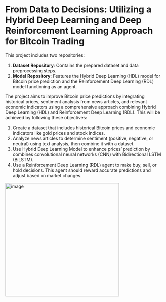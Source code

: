 # **From Data to Decisions: Utilizing a Hybrid Deep Learning and Deep Reinforcement Learning Approach for Bitcoin Trading**

This project includes two repositories:  

1. **Dataset Repository**: Contains the prepared dataset and data preprocessing steps.  
2. **Model Repository**: Features the Hybrid Deep Learning (HDL) model for Bitcoin price prediction and the Reinforcement Deep Learning (RDL) model functioning as an agent.  

The project aims to improve Bitcoin price predictions by integrating historical prices, sentiment analysis from news articles, and relevant economic indicators using a comprehensive approach combining Hybrid Deep Learning (HDL) and Reinforcement Deep Learning (RDL). This will be achieved by following these objectives:
1.	Create a dataset that includes historical Bitcoin prices and economic indicators like gold prices and stock indices.
2.	Analyze news articles to determine sentiment (positive, negative, or neutral) using text analysis, then combine it with a dataset.
3.	Use Hybrid Deep Learning Model to enhance prices’ prediction by combines convolutional neural networks (CNN) with Bidirectional LSTM (BiLSTM). 
4.	Use a Reinforcement Deep Learning (RDL) agent to make buy, sell, or hold decisions. This agent should reward accurate predictions and adjust based on market changes.


<img width="361" alt="image" src="https://github.com/user-attachments/assets/5ee157a9-a16c-4e67-acca-95bc39f19fb7">
